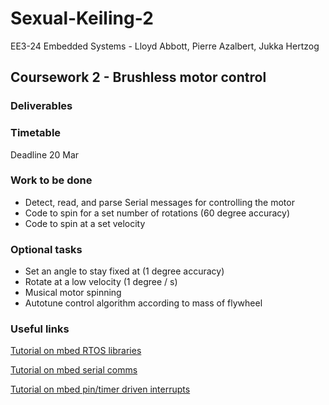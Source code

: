# Sexual-Keiling-2

EE3-24 Embedded Systems - Lloyd Abbott, Pierre Azalbert, Jukka Hertzog

## Coursework 2 - Brushless motor control

### Deliverables

### Timetable

Deadline 20 Mar

### Work to be done

- Detect, read, and parse Serial messages for controlling the motor
- Code to spin for a set number of rotations (60 degree accuracy)
- Code to spin at a set velocity

### Optional tasks

- Set an angle to stay fixed at (1 degree accuracy)
- Rotate at a low velocity (1 degree / s)
- Musical motor spinning
- Autotune control algorithm according to mass of flywheel

### Useful links
[Tutorial on mbed RTOS libraries](https://docs.mbed.com/docs/mbed-os-api-reference/en/latest/APIs/tasks/rtos/)

[Tutorial on mbed serial comms](https://docs.mbed.com/docs/mbed-os-api-reference/en/latest/APIs/interfaces/digital/Serial/)

[Tutorial on mbed pin/timer driven interrupts](https://docs.mbed.com/docs/mbed-os-api-reference/en/latest/APIs/io/InterruptIn/)
